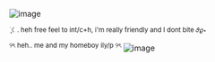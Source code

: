 ![image](https://media.discordapp.net/attachments/1321638908370485258/1349123973425791047/Untitled33_20250311215651.png?ex=67d1f51c&is=67d0a39c&hm=291b52192bb6a4185b4cb33691a188d50a3be632d0577510f8667efca2eae305&=&format=webp&quality=lossless)

<sub> ࣪ ִֶָ☾. heh free feel to int/c+h, i'm really friendly and I dont bite 𝜗𝜚⋆ </sub>


<sup> ୨ৎ heh.. me and my homeboy ily/p ୨ৎ</sup>
  ![image](https://github.com/user-attachments/assets/f54315ce-bdb1-4ebb-b900-321a4a17f599)
